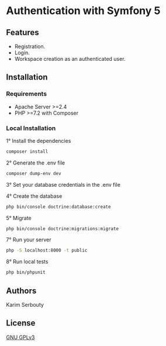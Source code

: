 # Authentication with Symfony 5

## Features

- Registration.
- Login.
- Workspace creation as an authenticated user.

## Installation

### Requirements

- Apache Server >=2.4
- PHP >=7.2 with Composer

### Local Installation

1° Install the dependencies

```bash
composer install
```

2° Generate the .env file

```bash
composer dump-env dev
```

3° Set your database credentials in the .env file

4° Create the database

```bash
php bin/console doctrine:database:create
```

5° Migrate

```bash
php bin/console doctrine:migrations:migrate
```

7° Run your server

```bash
php -S localhost:8000 -t public
```

8° Run local tests

```bash
php bin/phpunit
```

## Authors

Karim Serbouty

## License

[GNU GPLv3](./LICENSE.txt)
